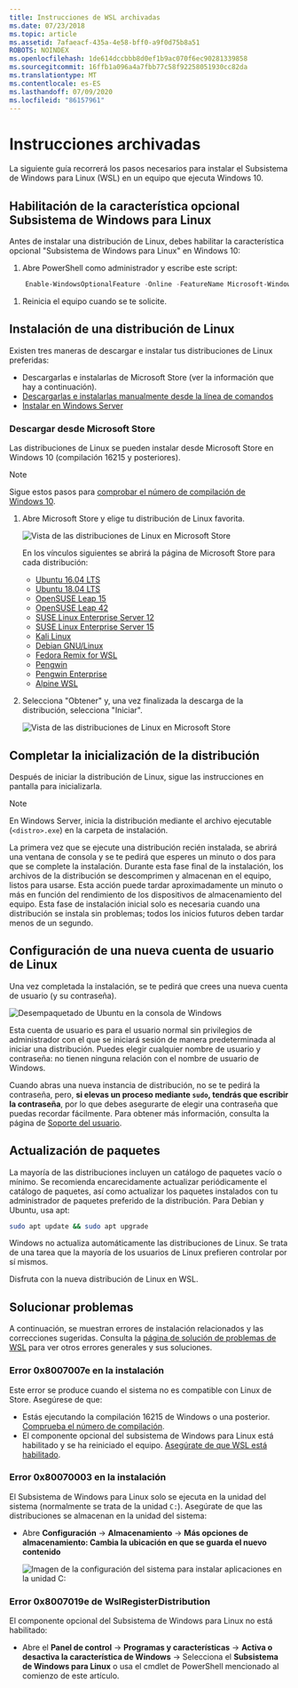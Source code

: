 ```yaml
---
title: Instrucciones de WSL archivadas
ms.date: 07/23/2018
ms.topic: article
ms.assetid: 7afaeacf-435a-4e58-bff0-a9f0d75b8a51
ROBOTS: NOINDEX
ms.openlocfilehash: 1de614dccbbb8d0ef1b9ac070f6ec90281339858
ms.sourcegitcommit: 16ffb1a096a4a7fbb77c58f92258051930cc82da
ms.translationtype: MT
ms.contentlocale: es-ES
ms.lasthandoff: 07/09/2020
ms.locfileid: "86157961"
---
```

# <a name="archived-instructions"></a>Instrucciones archivadas

La siguiente guía recorrerá los pasos necesarios para instalar el Subsistema de Windows para Linux (WSL) en un equipo que ejecuta Windows 10.

## <a name="enable-the-windows-subsystem-for-linux-optional-feature"></a>Habilitación de la característica opcional Subsistema de Windows para Linux

Antes de instalar una distribución de Linux, debes habilitar la característica opcional "Subsistema de Windows para Linux" en Windows 10:

1. Abre PowerShell como administrador y escribe este script:

```powershell
    Enable-WindowsOptionalFeature -Online -FeatureName Microsoft-Windows-Subsystem-Linux
```

1. Reinicia el equipo cuando se te solicite.

## <a name="install-a-linux-distribution"></a>Instalación de una distribución de Linux

Existen tres maneras de descargar e instalar tus distribuciones de Linux preferidas:

- Descargarlas e instalarlas de Microsoft Store (ver la información que hay a continuación).
- [Descargarlas e instalarlas manualmente desde la línea de comandos](install-manual.md)
- [Instalar en Windows Server](install-on-server.md)

### <a name="install-from-the-microsoft-store"></a>Descargar desde Microsoft Store

Las distribuciones de Linux se pueden instalar desde Microsoft Store en Windows 10 (compilación 16215 y posteriores).

> [!NOTE]
> Sigue estos pasos para [comprobar el número de compilación de Windows 10](troubleshooting.md#check-your-build-number).

1. Abre Microsoft Store y elige tu distribución de Linux favorita.

    ![Vista de las distribuciones de Linux en Microsoft Store](media/store.png)

    En los vínculos siguientes se abrirá la página de Microsoft Store para cada distribución:

    - [Ubuntu 16.04 LTS](https://www.microsoft.com/store/apps/9pjn388hp8c9)
    - [Ubuntu 18.04 LTS](https://www.microsoft.com/store/apps/9N9TNGVNDL3Q)
    - [OpenSUSE Leap 15](https://www.microsoft.com/store/apps/9n1tb6fpvj8c)
    - [OpenSUSE Leap 42](https://www.microsoft.com/store/apps/9njvjts82tjx)
    - [SUSE Linux Enterprise Server 12](https://www.microsoft.com/store/apps/9p32mwbh6cns)
    - [SUSE Linux Enterprise Server 15](https://www.microsoft.com/store/apps/9pmw35d7fnlx)
    - [Kali Linux](https://www.microsoft.com/store/apps/9PKR34TNCV07)
    - [Debian GNU/Linux](https://www.microsoft.com/store/apps/9MSVKQC78PK6)
    - [Fedora Remix for WSL](https://www.microsoft.com/store/apps/9n6gdm4k2hnc)
    - [Pengwin](https://www.microsoft.com/store/apps/9NV1GV1PXZ6P)
    - [Pengwin Enterprise](https://www.microsoft.com/store/apps/9N8LP0X93VCP)
    - [Alpine WSL](https://www.microsoft.com/store/apps/9p804crf0395)

1. Selecciona "Obtener" y, una vez finalizada la descarga de la distribución, selecciona "Iniciar".

    ![Vista de las distribuciones de Linux en Microsoft Store](media/UbuntuStore.png)

## <a name="complete-initialization-of-your-distro"></a>Completar la inicialización de la distribución

Después de iniciar la distribución de Linux, sigue las instrucciones en pantalla para inicializarla.

> [!NOTE]
> En Windows Server, inicia la distribución mediante el archivo ejecutable (`<distro>.exe`) en la carpeta de instalación.

La primera vez que se ejecute una distribución recién instalada, se abrirá una ventana de consola y se te pedirá que esperes un minuto o dos para que se complete la instalación. Durante esta fase final de la instalación, los archivos de la distribución se descomprimen y almacenan en el equipo, listos para usarse. Esta acción puede tardar aproximadamente un minuto o más en función del rendimiento de los dispositivos de almacenamiento del equipo. Esta fase de instalación inicial solo es necesaria cuando una distribución se instala sin problemas; todos los inicios futuros deben tardar menos de un segundo.

## <a name="set-up-a-new-linux-user-account"></a>Configuración de una nueva cuenta de usuario de Linux

Una vez completada la instalación, se te pedirá que crees una nueva cuenta de usuario (y su contraseña).

![Desempaquetado de Ubuntu en la consola de Windows](media/UbuntuInstall.png)

Esta cuenta de usuario es para el usuario normal sin privilegios de administrador con el que se iniciará sesión de manera predeterminada al iniciar una distribución. Puedes elegir cualquier nombre de usuario y contraseña: no tienen ninguna relación con el nombre de usuario de Windows.

Cuando abras una nueva instancia de distribución, no se te pedirá la contraseña, pero, **si elevas un proceso mediante `sudo`, tendrás que escribir la contraseña**, por lo que debes asegurarte de elegir una contraseña que puedas recordar fácilmente. Para obtener más información, consulta la página de [Soporte del usuario](user-support.md).

## <a name="update--upgrade-packages"></a>Actualización de paquetes

La mayoría de las distribuciones incluyen un catálogo de paquetes vacío o mínimo. Se recomienda encarecidamente actualizar periódicamente el catálogo de paquetes, así como actualizar los paquetes instalados con tu administrador de paquetes preferido de la distribución. Para Debian y Ubuntu, usa apt:

```bash
sudo apt update && sudo apt upgrade
```

Windows no actualiza automáticamente las distribuciones de Linux. Se trata de una tarea que la mayoría de los usuarios de Linux prefieren controlar por sí mismos.

Disfruta con la nueva distribución de Linux en WSL.

## <a name="troubleshooting"></a>Solucionar problemas

A continuación, se muestran errores de instalación relacionados y las correcciones sugeridas. Consulta la [página de solución de problemas de WSL](troubleshooting.md) para ver otros errores generales y sus soluciones.

### <a name="installation-failed-with-error-0x8007007e"></a>Error 0x8007007e en la instalación

Este error se produce cuando el sistema no es compatible con Linux de Store.  Asegúrese de que:

- Estás ejecutando la compilación 16215 de Windows o una posterior. [Comprueba el número de compilación](troubleshooting.md#check-your-build-number).
- El componente opcional del subsistema de Windows para Linux está habilitado y se ha reiniciado el equipo.  [Asegúrate de que WSL está habilitado](troubleshooting.md#confirm-wsl-is-enabled).

### <a name="installation-failed-with-error-0x80070003"></a>Error 0x80070003 en la instalación

El Subsistema de Windows para Linux solo se ejecuta en la unidad del sistema (normalmente se trata de la unidad `C:`). Asegúrate de que las distribuciones se almacenan en la unidad del sistema:

- Abre **Configuración** -> **Almacenamiento** -> **Más opciones de almacenamiento: Cambia la ubicación en que se guarda el nuevo contenido**
  
    ![Imagen de la configuración del sistema para instalar aplicaciones en la unidad C:](media/AppStorage.png)

### <a name="wslregisterdistribution-failed-with-error-0x8007019e"></a>Error 0x8007019e de WslRegisterDistribution

El componente opcional del Subsistema de Windows para Linux no está habilitado:

- Abre el **Panel de control** -> **Programas y características** -> **Activa o desactiva la característica de Windows** -> Selecciona el **Subsistema de Windows para Linux** o usa el cmdlet de PowerShell mencionado al comienzo de este artículo.
